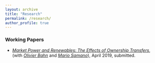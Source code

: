 ```yaml
---
layout: archive
title: "Research"
permalink: /research/
author_profile: true
---
```


### Working Papers

- [_Market Power and Renewables: The Effects of Ownership Transfers_](https://github.com/sarkispa/sarkispa.github.io/tree/master/papers/MoE_Div.pdf), (with [_Olivier Bahn_](http://neumann.hec.ca/pages/olivier.bahn/anglais/anglais.htm) and [_Mario Samano_](http://tintin.hec.ca/pages/mario.samano/)), April 2019, submitted.
